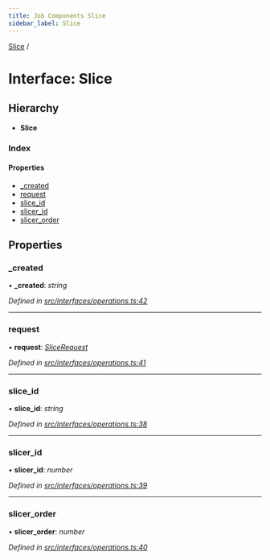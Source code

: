 ```yaml
---
title: Job Components Slice
sidebar_label: Slice
---
```


[Slice](slice.md) /

# Interface: Slice

## Hierarchy

* **Slice**

### Index

#### Properties

* [_created](slice.md#_created)
* [request](slice.md#request)
* [slice_id](slice.md#slice_id)
* [slicer_id](slice.md#slicer_id)
* [slicer_order](slice.md#slicer_order)

## Properties

###  _created

• **_created**: *string*

*Defined in [src/interfaces/operations.ts:42](https://github.com/terascope/teraslice/tree/5f4f0ae4e2e522131e7b050bf1df57afbaf8e1c9/packages/job-components/src/interfaces/operations.ts#L42)*

___

###  request

• **request**: *[SliceRequest](slicerequest.md)*

*Defined in [src/interfaces/operations.ts:41](https://github.com/terascope/teraslice/tree/5f4f0ae4e2e522131e7b050bf1df57afbaf8e1c9/packages/job-components/src/interfaces/operations.ts#L41)*

___

###  slice_id

• **slice_id**: *string*

*Defined in [src/interfaces/operations.ts:38](https://github.com/terascope/teraslice/tree/5f4f0ae4e2e522131e7b050bf1df57afbaf8e1c9/packages/job-components/src/interfaces/operations.ts#L38)*

___

###  slicer_id

• **slicer_id**: *number*

*Defined in [src/interfaces/operations.ts:39](https://github.com/terascope/teraslice/tree/5f4f0ae4e2e522131e7b050bf1df57afbaf8e1c9/packages/job-components/src/interfaces/operations.ts#L39)*

___

###  slicer_order

• **slicer_order**: *number*

*Defined in [src/interfaces/operations.ts:40](https://github.com/terascope/teraslice/tree/5f4f0ae4e2e522131e7b050bf1df57afbaf8e1c9/packages/job-components/src/interfaces/operations.ts#L40)*
